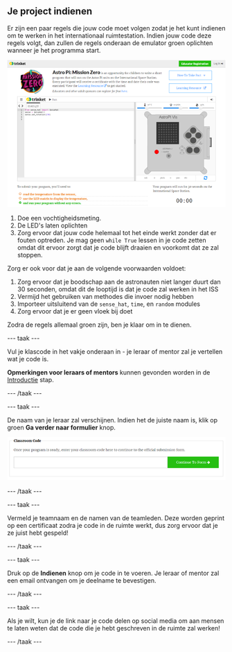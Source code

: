 ## Je project indienen

Er zijn een paar regels die jouw code moet volgen zodat je het kunt indienen om te werken in het internationaal ruimtestation. Indien jouw code deze regels volgt, dan zullen de regels onderaan de emulator groen oplichten wanneer je het programma start.

![Valideren](images/validation.png)

1. Doe een vochtigheidsmeting.
2. De LED's laten oplichten
3. Zorg ervoor dat jouw code helemaal tot het einde werkt zonder dat er fouten optreden. Je mag geen `while True` lessen in je code zetten omdat dit ervoor zorgt dat je code blijft draaien en voorkomt dat ze zal stoppen.

Zorg er ook voor dat je aan de volgende voorwaarden voldoet:

1. Zorg ervoor dat je boodschap aan de astronauten niet langer duurt dan 30 seconden, omdat dit de looptijd is dat je code zal werken in het ISS
2. Vermijd het gebruiken van methodes die invoer nodig hebben
3. Importeer uitsluitend van de `sense_hat`, `time`, en `random` modules
4. Zorg ervoor dat je er geen vloek bij doet

Zodra de regels allemaal groen zijn, ben je klaar om in te dienen.

\--- taak \---

Vul je klascode in het vakje onderaan in - je leraar of mentor zal je vertellen wat je code is.

**Opmerkingen voor leraars of mentors** kunnen gevonden worden in de [Introductie](https://projects.raspberrypi.org/en/projects/astro-pi-mission-zero/1) stap.

\--- /taak \---

\--- taak \---

De naam van je leraar zal verschijnen. Indien het de juiste naam is, klik op groen **Ga verder naar formulier** knop.

![Ga verder naar het formulier](images/continue-to-form.png)

\--- /taak \---

\--- taak \---

Vermeld je teamnaam en de namen van de teamleden. Deze worden geprint op een certificaat zodra je code in de ruimte werkt, dus zorg ervoor dat je ze juist hebt gespeld!

\--- /taak \---

\--- taak \---

Druk op de **Indienen** knop om je code in te voeren. Je leraar of mentor zal een email ontvangen om je deelname te bevestigen.

\--- /taak \---

\--- taak \---

Als je wilt, kun je de link naar je code delen op social media om aan mensen te laten weten dat de code die je hebt geschreven in de ruimte zal werken!

\--- /taak \---